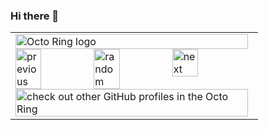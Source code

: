 ### Hi there 👋

<!--
**aravind666/aravind666** is a ✨ _special_ ✨ repository because its `README.md` (this file) appears on your GitHub profile.

A polyglot programmer, with more than a decade of experience ,
focused on delivering complex, scalable, cost-effective solutions.

- 🔭 I’m currently working on transforming software development teams at Philips to improve the average levels of Software craftmenship across the organization, so that these products which are built at philips can compete better in the Digital Age.
- 🌱 I’m currently learning and practicing Functional Programming 
- 💬 Ask me about clean code, XP, Scalability, DevOpsm, Programming in General
- 📫 How to reach me: That should not be too hard
- ⚡ Fun fact: I love cooking as much as I love programming 
-->


<table><tbody><tr><td><a href="https://octo-ring.com/"><img src="https://octo-ring.com/static/img/widget/top.png" width="99%" alt="Octo Ring logo" align="top"></a><br><a href="https://octo-ring.com/p/aravind666/prev"><img src="https://octo-ring.com/static/img/widget/prev.png" width="33%" alt="previous" align="top" title="previous profile"></a><a href="https://octo-ring.com/p/aravind666/random"><img src="https://octo-ring.com/static/img/widget/random.png" width="33%" alt="random" align="top" title="random profile"></a><a href="https://octo-ring.com/p/aravind666/next"><img src="https://octo-ring.com/static/img/widget/next.png" width="33%" alt="next" align="top" title="next profile"></a><br><a href="https://octo-ring.com/"><img src="https://octo-ring.com/static/img/widget/bottom.png" width="99%" alt="check out other GitHub profiles in the Octo Ring" align="top"></a></td></tr></tbody></table>
